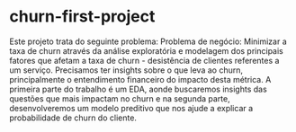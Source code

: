 # churn-first-project
Este projeto trata do seguinte problema:
Problema de negócio: Minimizar a taxa de churn através da análise exploratória
e modelagem dos principais fatores que afetam a taxa de churn - desistência de 
clientes referentes a um serviço. Precisamos ter insights sobre o que leva ao 
churn, principalmente o entendimento financeiro do impacto desta métrica. 
A primeira parte do trabalho é um EDA, aonde buscaremos insights das questões 
que mais impactam no churn e na segunda parte, desenvolveremos um modelo preditivo
que nos ajude a explicar a probabilidade de churn do cliente.